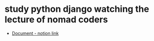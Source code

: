 # study python django watching the lecture of nomad coders

- [ Document - notion link ](https://www.notion.so/a7d319b9400d4599a6a749b068a69382)
